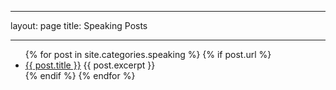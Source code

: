 ---
layout: page
title: Speaking Posts


----


<ul>
  {% for post in site.categories.speaking %}
    {% if post.url %}
        <li><a href="{{ post.url }}">{{ post.title }}</a>
         {{ post.excerpt }}
        </li>
    {% endif %}
  {% endfor %}
</ul>

